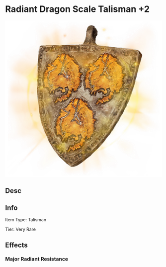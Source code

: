 # Radiant Dragon Scale Talisman +2

![Copyrighted Image](RadiantDragonScaleTalisman+2.png)

## Desc

## Info

Item Type: Talisman

Tier: Very Rare

## Effects

### Major Radiant Resistance
